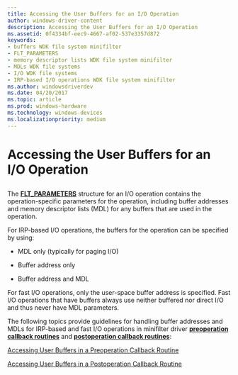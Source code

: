 ```yaml
---
title: Accessing the User Buffers for an I/O Operation
author: windows-driver-content
description: Accessing the User Buffers for an I/O Operation
ms.assetid: 0f4334bf-eec9-4667-af02-537e3357d872
keywords:
- buffers WDK file system minifilter
- FLT_PARAMETERS
- memory descriptor lists WDK file system minifilter
- MDLs WDK file systems
- I/O WDK file systems
- IRP-based I/O operations WDK file system minifilter
ms.author: windowsdriverdev
ms.date: 04/20/2017
ms.topic: article
ms.prod: windows-hardware
ms.technology: windows-devices
ms.localizationpriority: medium
---
```


# Accessing the User Buffers for an I/O Operation


## <span id="ddk_accessing_the_user_buffers_for_an_io_operation_if"></span><span id="DDK_ACCESSING_THE_USER_BUFFERS_FOR_AN_IO_OPERATION_IF"></span>


The [**FLT\_PARAMETERS**](https://msdn.microsoft.com/library/windows/hardware/ff544673) structure for an I/O operation contains the operation-specific parameters for the operation, including buffer addresses and memory descriptor lists (MDL) for any buffers that are used in the operation.

For IRP-based I/O operations, the buffers for the operation can be specified by using:

-   MDL only (typically for paging I/O)

-   Buffer address only

-   Buffer address and MDL

For fast I/O operations, only the user-space buffer address is specified. Fast I/O operations that have buffers always use neither buffered nor direct I/O and thus never have MDL parameters.

The following topics provide guidelines for handling buffer addresses and MDLs for IRP-based and fast I/O operations in minifilter driver [**preoperation callback routines**](https://msdn.microsoft.com/library/windows/hardware/ff551109) and [**postoperation callback routines**](https://msdn.microsoft.com/library/windows/hardware/ff551107):

[Accessing User Buffers in a Preoperation Callback Routine](accessing-user-buffers-in-a-preoperation-callback-routine.md)

[Accessing User Buffers in a Postoperation Callback Routine](accessing-user-buffers-in-a-postoperation-callback-routine.md)

 

 




